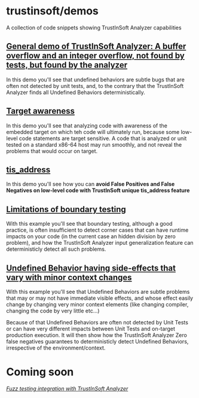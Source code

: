 # trustinsoft/demos

A collection of code snippets showing TrustInSoft Analyzer capabilities


## [General demo of TrustInSoft Analyzer: A buffer overflow and an integer overflow, not found by tests, but found by the analyzer](new-demo/README.md)

In this demo you'll see that undefined behaviors are subtle bugs that are often not detected by unit tests, and, to the contrary that the TrustInSoft Analyzer finds all Undefined Behaviors deterministically.

## [Target awareness](target-awareness/README.md)

In this demo you'll see that analyzing code with awareness of the embedded target on which teh code will ultimately run, because some low-level code statements are target sensitive.
A code that is analyzed or unit tested on a standard x86-64 host may run smoothly, and not reveal the problems that would occur on target.


## [tis_address](tis-address/README.md)

In this demo you'll see how you can **avoid False Positives and False Negatives on low-level code with TrustInSoft unique tis_address feature**

## [Limitations of boundary testing](boundary-testing/README.md)

With this example you'll see that boundary testing, although a good practice, is often insufficient to detect corner cases that can have runtime impacts on your code (in the current case an hidden division by zero problem), and how the TrustInSoft Analyzer input generalization feature can deterministicly detect all such problems.

## [Undefined Behavior having side-effects that vary with minor context changes](subtle-ub/README.md)

With this example you'll see that Undefined Behaviors are subtle problems that may or may not have immediate visible effects, and whose effect easily change by changing very minor context elements (like changing compiler, changing the code by very little etc...)

Because of that Undefined Behaviors are often not detected by Unit Tests or can have very different impacts between Unit Tests and on-target production execution.
It will then show how the TrustInSoft Analyzer Zero false negatives guarantees to deterministicly detect Undefined Behaviors, irrespective of the environment/context.

# Coming soon

*[Fuzz testing integration with TrustInSoft Analyzer](fuzzing/README.md)*

